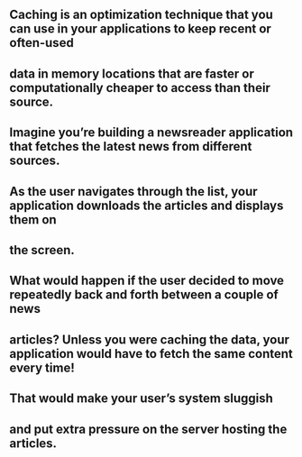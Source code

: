 ## Caching is an optimization technique that you can use in your applications to keep recent or often-used

## data in memory locations that are faster or computationally cheaper to access than their source.

## Imagine you’re building a newsreader application that fetches the latest news from different sources.

## As the user navigates through the list, your application downloads the articles and displays them on

## the screen.

## What would happen if the user decided to move repeatedly back and forth between a couple of news

## articles? Unless you were caching the data, your application would have to fetch the same content every time!

## That would make your user’s system sluggish

## and put extra pressure on the server hosting the articles.
